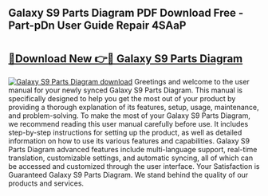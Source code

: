 ## Galaxy S9 Parts Diagram PDF Download Free - Part-pDn User Guide Repair 4SAaP

# <h2><a href="http://dfk9rcr.blite.top/?on=Galaxy+S9+Parts+Diagram">🔗Download New 👉🔴 Galaxy S9 Parts Diagram</a></h2>

[![Galaxy S9 Parts Diagram download](https://i.imgur.com/lujVjoI.png)](http://dfk9rcr.blite.top/?on=Galaxy+S9+Parts+Diagram)
Greetings and welcome to the user manual for your newly synced Galaxy S9 Parts Diagram. This manual is specifically designed to help you get the most out of your product by providing a thorough explanation of its features, setup, usage, maintenance, and problem-solving. To make the most of your Galaxy S9 Parts Diagram, we recommend reading this user manual carefully before use. It includes step-by-step instructions for setting up the product, as well as detailed information on how to use its various features and capabilities. Galaxy S9 Parts Diagram advanced features include multi-language support, real-time translation, customizable settings, and automatic syncing, all of which can be accessed and customized through the user interface. Your Satisfaction is Guaranteed Galaxy S9 Parts Diagram. We stand behind the quality of our products and services.
